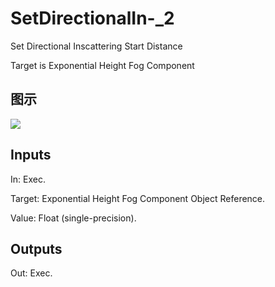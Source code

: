 # SetDirectionalIn-_2

Set Directional Inscattering Start Distance

Target is Exponential Height Fog Component

## 图示

![]($-20221218-20334674.png)

## Inputs

In: Exec.

Target: Exponential Height Fog Component Object Reference.

Value: Float (single-precision).  

## Outputs

Out: Exec.

